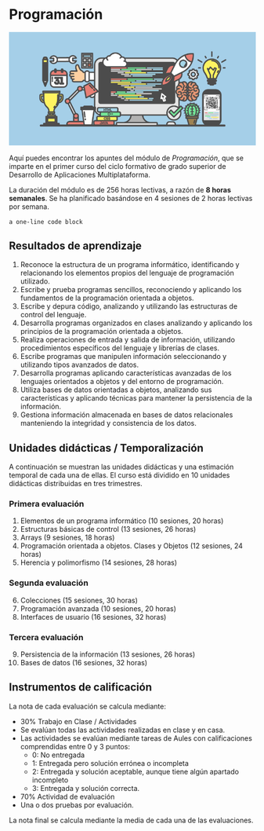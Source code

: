 # Programación

![Programming](img/programming.png)

Aquí puedes encontrar los apuntes del módulo de _Programación_, que se imparte en el primer curso del ciclo formativo de grado superior de Desarrollo de Aplicaciones Multiplataforma.

La duración del módulo es de 256 horas lectivas, a razón de  **8 horas semanales**. Se ha planificado basándose en 4 sesiones de 2 horas lectivas por semana.

~~~
a one-line code block
~~~

## Resultados de aprendizaje

1. Reconoce la estructura de un programa informático, identificando y relacionando los elementos propios del lenguaje de programación utilizado.
2. Escribe y prueba programas sencillos, reconociendo y aplicando los fundamentos de la programación orientada a objetos.
3. Escribe y depura código, analizando y utilizando las estructuras de control del lenguaje.
4. Desarrolla programas organizados en clases analizando y aplicando los principios de la programación orientada a objetos.
5. Realiza operaciones de entrada y salida de información, utilizando procedimientos específicos del lenguaje y librerías de clases.
6. Escribe programas que manipulen información seleccionando y utilizando tipos avanzados de datos.
7. Desarrolla programas aplicando características avanzadas de los lenguajes orientados a objetos y del entorno de programación.
8. Utiliza bases de datos orientadas a objetos, analizando sus características y aplicando técnicas para mantener la persistencia de la información.
9. Gestiona información almacenada en bases de datos relacionales manteniendo la integridad y consistencia de los datos.

## Unidades didácticas / Temporalización

A continuación se muestran las unidades didácticas y una estimación temporal de cada una de ellas. El curso está dividido en 10 unidades didácticas distribuidas en tres trimestres.

### Primera evaluación

1. Elementos de un programa informático (10 sesiones, 20 horas)
2. Estructuras básicas de control (13 sesiones, 26 horas)
3. Arrays (9 sesiones, 18 horas)
4. Programación orientada a objetos. Clases y Objetos (12 sesiones, 24 horas)
5. Herencia y polimorfismo (14 sesiones, 28 horas)

### Segunda evaluación

6. Colecciones (15 sesiones, 30 horas)
7. Programación avanzada (10 sesiones, 20 horas)
8. Interfaces de usuario (16 sesiones, 32 horas)

### Tercera evaluación

9. Persistencia de la información (13 sesiones, 26 horas)
10. Bases de datos (16 sesiones, 32 horas)

## Instrumentos de calificación

La nota de cada evaluación se calcula mediante:

-   30% Trabajo en Clase / Actividades
-   Se evalúan todas las actividades realizadas en clase y en casa.
-   Las actividades se evalúan mediante tareas de Aules con calificaciones comprendidas entre 0 y 3 puntos:
    -   0: No entregada
    -   1: Entregada pero solución errónea o incompleta
    -   2: Entregada y solución aceptable, aunque tiene algún apartado incompleto
    -   3: Entregada y solución correcta.
-   70% Actividad de evaluación
-   Una o dos pruebas por evaluación.

La nota final se calcula mediante la media de cada una de las evaluaciones.
